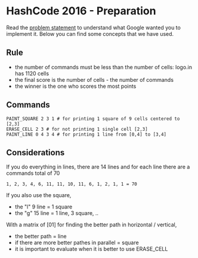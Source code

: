 # HashCode 2016 - Preparation
Read the [problem statement](painting.pdf) to understand what Google wanted you to implement it.
Below you can find some concepts that we have used.

## Rule
- the number of commands must be less than the number of cells: logo.in has 1120 cells
- the final score is the number of cells - the number of commands
- the winner is the one who scores the most points

## Commands
```
PAINT_SQUARE 2 3 1 # for printing 1 square of 9 cells centered to [2,3]
ERASE_CELL 2 3 # for not printing 1 single cell [2,3]
PAINT_LINE 0 4 3 4 # for printing 1 line from [0,4] to [3,4]
```

## Considerations
If you do everything in lines, there are 14 lines and for each line there are a commands total of 70
```
1, 2, 3, 4, 6, 11, 11, 10, 11, 6, 1, 2, 1, 1 = 70
```
If you also use the square,
- the "l" 9 line = 1 square
- the "g" 15 line = 1 line, 3 square, ..

With a matrix of [01] for finding the better path in horizontal / vertical,
- the better path = line
- if there are more better pathes in parallel = square
- it is important to evaluate when it is better to use ERASE_CELL

